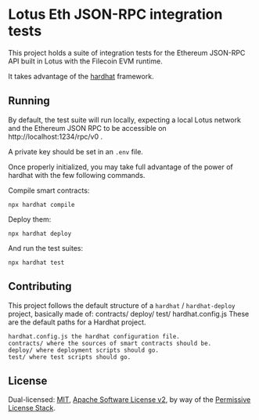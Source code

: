 # Lotus Eth JSON-RPC integration tests

This project holds a suite of integration tests for the Ethereum JSON-RPC API
built in Lotus with the Filecoin EVM runtime.

It takes advantage of the [hardhat](https://hardhat.org) framework.

## Running

By default, the test suite will run locally, expecting a local Lotus network
and the Ethereum JSON RPC to be accessible on http://localhost:1234/rpc/v0 .

A private key should be set in an `.env` file.

Once properly initialized, you may take full advantage of the power of hardhat
with the few following commands.

Compile smart contracts:

```shell
npx hardhat compile
```

Deploy them:

```shell
npx hardhat deploy
```

And run the test suites:

```shell
npx hardhat test
```

## Contributing

This project follows the default structure of a `hardhat` / `hardhat-deploy` project,
basically made of:
contracts/
deploy/
test/
hardhat.config.js
These are the default paths for a Hardhat project.

    hardhat.config.js the hardhat configuration file.
    contracts/ where the sources of smart contracts should be.
    deploy/ where deployment scripts should go.
    test/ where test scripts should go.

## License

Dual-licensed: [MIT](./LICENSE-MIT), [Apache Software License v2](./LICENSE-APACHE), by way of the
[Permissive License Stack](https://protocol.ai/blog/announcing-the-permissive-license-stack/).
